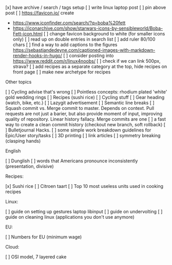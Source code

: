 [x] have archive / search / tags setup
[ ] write linux laptop post
[ ] pin above post
[ ] https://favicon.io/ create 
  - https://www.iconfinder.com/search/?q=boba%20fett
  - https://iconarchive.com/show/starwars-icons-by-sensibleworld/Boba-Fett-icon.html
[ ] change favicon background to white (for smaller icons only)
[ ] read up on double entries in search list
[ ] add ruler 80/100 chars
[ ] find a way to add captions to the figures https://sebastiandedeyne.com/captioned-images-with-markdown-render-hooks-in-hugo/ 
[ ] consider posting into https://www.reddit.com/r/linux4noobs/
[ ] check if we can link 500px, strava?
[ ] add recipes as a separate category at the top, hide recipes on front page
[ ] make new archetype for recipes  

Other topics

[ ] Cycling advise that's wrong
[ ] Pointless concepts: rhodium plated 'white' gold wedding rings
[ ] Recipes (sushi rice)
[ ] Cycling stuff
[ ] Gear heading (watch, bike, etc.)
[ ] Lazygit advertisement
[ ] Semantic line breaks
[ ] Squash commit vs. Merge commit to master. Depends on context. Pull requests are not just a barier, but also provide moment of input, improving quality of repository. Linear history fallacy. Merge commits are one
[ ] a fast way to create a clean commit history (checkout new branch, soft rollback)
[ ] Bulletjournal Hacks.
[ ] some simple work breakdown guidelines for Epic/User story/tasks
[ ] 3D printing
[ ] link articles
[ ] symmetry breaking (clasping hands)

English

[ ] Dunglish
[ ] words that Americans pronounce inconsistently (presentation, divisive)

Recipes:

[x] Sushi rice
[ ] Citroen taart
[ ] Top 10 most useless units used in cooking recipes

Linux:

[ ] guide on setting up gestures laptop libinput 
[ ] guide on undervolting
[ ] guide on cleaning linux (applications you don't use anymore)

EU:

[ ] Numbers for EU (minimum wage)

Cloud:

[ ] OSI model, 7 layered cake

